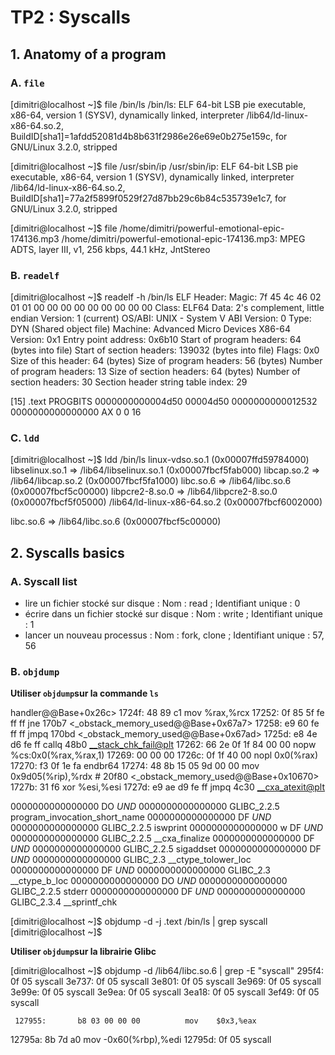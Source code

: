 # TP2 : Syscalls

## 1. Anatomy of a program

### A. `file`

[dimitri@localhost ~]$ file /bin/ls
/bin/ls: ELF 64-bit LSB pie executable, x86-64, version 1 (SYSV), dynamically linked, interpreter /lib64/ld-linux-x86-64.so.2, BuildID[sha1]=1afdd52081d4b8b631f2986e26e69e0b275e159c, for GNU/Linux 3.2.0, stripped

[dimitri@localhost ~]$ file /usr/sbin/ip
/usr/sbin/ip: ELF 64-bit LSB pie executable, x86-64, version 1 (SYSV), dynamically linked, interpreter /lib64/ld-linux-x86-64.so.2, BuildID[sha1]=77a2f5899f0529f27d87bb29c6b84c535739e1c7, for GNU/Linux 3.2.0, stripped

[dimitri@localhost ~]$ file /home/dimitri/powerful-emotional-epic-174136.mp3
/home/dimitri/powerful-emotional-epic-174136.mp3: MPEG ADTS, layer III, v1, 256 kbps, 44.1 kHz, JntStereo

### B. `readelf`

[dimitri@localhost ~]$ readelf -h /bin/ls
ELF Header:
  Magic:   7f 45 4c 46 02 01 01 00 00 00 00 00 00 00 00 00
  Class:                             ELF64
  Data:                              2's complement, little endian
  Version:                           1 (current)
  OS/ABI:                            UNIX - System V
  ABI Version:                       0
  Type:                              DYN (Shared object file)
  Machine:                           Advanced Micro Devices X86-64
  Version:                           0x1
  Entry point address:               0x6b10
  Start of program headers:          64 (bytes into file)
  Start of section headers:          139032 (bytes into file)
  Flags:                             0x0
  Size of this header:               64 (bytes)
  Size of program headers:           56 (bytes)
  Number of program headers:         13
  Size of section headers:           64 (bytes)
  Number of section headers:         30
  Section header string table index: 29

[15] .text             PROGBITS         0000000000004d50  00004d50
       0000000000012532  0000000000000000  AX       0     0     16


### C. `ldd`

[dimitri@localhost ~]$ ldd /bin/ls
        linux-vdso.so.1 (0x00007ffd59784000)
        libselinux.so.1 => /lib64/libselinux.so.1 (0x00007fbcf5fab000)
        libcap.so.2 => /lib64/libcap.so.2 (0x00007fbcf5fa1000)
        libc.so.6 => /lib64/libc.so.6 (0x00007fbcf5c00000)
        libpcre2-8.so.0 => /lib64/libpcre2-8.so.0 (0x00007fbcf5f05000)
        /lib64/ld-linux-x86-64.so.2 (0x00007fbcf6002000)

libc.so.6 => /lib64/libc.so.6 (0x00007fbcf5c00000)

## 2. Syscalls basics

### A. Syscall list

- lire un fichier stocké sur disque :
Nom : read ; Identifiant unique : 0
- écrire dans un fichier stocké sur disque :
Nom : write ; Identifiant unique : 1
- lancer un nouveau processus :
Nom : fork, clone ; Identifiant unique : 57, 56

### B. `objdump`

**Utiliser `objdump`sur la commande `ls`**

handler@@Base+0x26c>
   1724f:       48 89 c1                mov    %rax,%rcx
   17252:       0f 85 5f fe ff ff       jne    170b7 <_obstack_memory_used@@Base+0x67a7>
   17258:       e9 60 fe ff ff          jmpq   170bd <_obstack_memory_used@@Base+0x67ad>
   1725d:       e8 4e d6 fe ff          callq  48b0 <__stack_chk_fail@plt>
   17262:       66 2e 0f 1f 84 00 00    nopw   %cs:0x0(%rax,%rax,1)
   17269:       00 00 00
   1726c:       0f 1f 40 00             nopl   0x0(%rax)
   17270:       f3 0f 1e fa             endbr64
   17274:       48 8b 15 05 9d 00 00    mov    0x9d05(%rip),%rdx        # 20f80 <_obstack_memory_used@@Base+0x10670>
   1727b:       31 f6                   xor    %esi,%esi
   1727d:       e9 ae d9 fe ff          jmpq   4c30 <__cxa_atexit@plt>

0000000000000000      DO *UND*  0000000000000000  GLIBC_2.2.5 program_invocation_short_name
0000000000000000      DF *UND*  0000000000000000  GLIBC_2.2.5 iswprint
0000000000000000  w   DF *UND*  0000000000000000  GLIBC_2.2.5 __cxa_finalize
0000000000000000      DF *UND*  0000000000000000  GLIBC_2.2.5 sigaddset
0000000000000000      DF *UND*  0000000000000000  GLIBC_2.3   __ctype_tolower_loc
0000000000000000      DF *UND*  0000000000000000  GLIBC_2.3   __ctype_b_loc
0000000000000000      DO *UND*  0000000000000000  GLIBC_2.2.5 stderr
0000000000000000      DF *UND*  0000000000000000  GLIBC_2.3.4 __sprintf_chk

[dimitri@localhost ~]$ objdump -d -j .text /bin/ls | grep syscall
[dimitri@localhost ~]$ 

**Utiliser `objdump`sur la librairie Glibc**


[dimitri@localhost ~]$ objdump -d /lib64/libc.so.6 | grep -E "syscall"
   295f4:       0f 05                   syscall
   3e737:       0f 05                   syscall
   3e801:       0f 05                   syscall
   3e969:       0f 05                   syscall
   3e99e:       0f 05                   syscall
   3e9ea:       0f 05                   syscall
   3ea18:       0f 05                   syscall
   3ef49:       0f 05                   syscall

     127955:       b8 03 00 00 00          mov    $0x3,%eax
  12795a:       8b 7d a0                mov    -0x60(%rbp),%edi
  12795d:       0f 05                   syscall